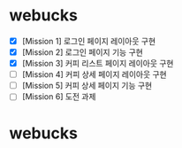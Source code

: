 # webucks

- [x] [Mission 1] 로그인 페이지 레이아웃 구현
- [x] [Mission 2] 로그인 페이지 기능 구현
- [x] [Mission 3] 커피 리스트 페이지 레이아웃 구현
- [ ] [Mission 4] 커피 상세 페이지 레이아웃 구현
- [ ] [Mission 5] 커피 상세 페이지 기능 구현
- [ ] [Mission 6] 도전 과제
# webucks
